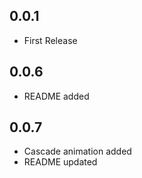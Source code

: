 ## 0.0.1

* First Release

## 0.0.6

* README added

## 0.0.7

* Cascade animation added
* README updated
